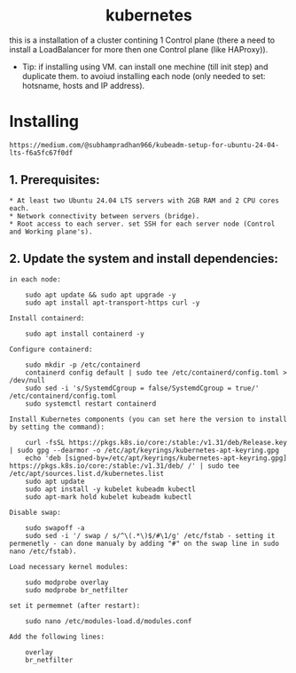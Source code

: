     
   <div align="center">

# **kubernetes**

</div>

this is a installation of a cluster contining 1 Control plane (there a need to install a LoadBalancer for more then one Control plane (like HAProxy)).

* Tip: if installing using VM. can install one mechine (till init step) and duplicate them. to avoiud installing each node (only needed to set: hotsname, hosts and IP address).

# Installing

    https://medium.com/@subhampradhan966/kubeadm-setup-for-ubuntu-24-04-lts-f6a5fc67f0df

## 1. Prerequisites:

    * At least two Ubuntu 24.04 LTS servers with 2GB RAM and 2 CPU cores each.
    * Network connectivity between servers (bridge).
    * Root access to each server. set SSH for each server node (Control and Working plane's).

## 2. Update the system and install dependencies:

    in each node:

        sudo apt update && sudo apt upgrade -y
        sudo apt install apt-transport-https curl -y
    
    Install containerd:

        sudo apt install containerd -y

    Configure containerd:

        sudo mkdir -p /etc/containerd
        containerd config default | sudo tee /etc/containerd/config.toml > /dev/null
        sudo sed -i 's/SystemdCgroup = false/SystemdCgroup = true/' /etc/containerd/config.toml
        sudo systemctl restart containerd

    Install Kubernetes components (you can set here the version to install by setting the command):

        curl -fsSL https://pkgs.k8s.io/core:/stable:/v1.31/deb/Release.key | sudo gpg --dearmor -o /etc/apt/keyrings/kubernetes-apt-keyring.gpg
        echo 'deb [signed-by=/etc/apt/keyrings/kubernetes-apt-keyring.gpg] https://pkgs.k8s.io/core:/stable:/v1.31/deb/ /' | sudo tee /etc/apt/sources.list.d/kubernetes.list
        sudo apt update
        sudo apt install -y kubelet kubeadm kubectl
        sudo apt-mark hold kubelet kubeadm kubectl

    Disable swap:

        sudo swapoff -a
        sudo sed -i '/ swap / s/^\(.*\)$/#\1/g' /etc/fstab - setting it permenetly - can done manualy by adding "#" on the swap line in sudo nano /etc/fstab).

    Load necessary kernel modules:

        sudo modprobe overlay
        sudo modprobe br_netfilter

    set it permemnet (after restart):

        sudo nano /etc/modules-load.d/modules.conf

    Add the following lines:

        overlay
        br_netfilter

        
        
        

        
    

